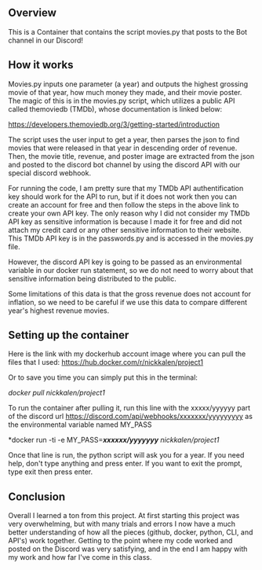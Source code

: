 ## Overview

This is a Container that contains the script movies.py that posts to the Bot channel in our Discord!

## How it works

Movies.py inputs one parameter (a year) and outputs the highest grossing movie of that year, how much money they made, and their movie poster. The magic of this is in the movies.py script, which utilizes a public API called themoviedb (TMDb), whose documentation is linked below:

https://developers.themoviedb.org/3/getting-started/introduction

The script uses the user input to get a year, then parses the json to find movies that were released in that year in descending order of revenue. Then, the movie title, revenue, and poster image are extracted from the json and posted to the discord bot channel by using the discord API with our special discord webhook.

For running the code, I am pretty sure that my TMDb API authentification key should work for the API to run, but if it does not work then you can create an account for free and then follow the steps in the above link to create your own API key. The only reason why I did not consider my TMDb API key as sensitive information is because I made it for free and did not attach my credit card or any other sensitive information to their website. This TMDb API key is in the passwords.py and is accessed in the movies.py file.

However, the discord API key is going to be passed as an environmental variable in our docker run statement, so we do not need to worry about that sensitive information being distributed to the public.

Some limitations of this data is that the gross revenue does not account for inflation, so we need to be careful if we use this data to compare different year's highest revenue movies.

## Setting up the container

Here is the link with my dockerhub account image where you can pull the files that I used:
https://hub.docker.com/r/nickkalen/project1

Or to save you time you can simply put this in the terminal:

*docker pull nickkalen/project1*

To run the container after pulling it, run this line with the xxxxx/yyyyyy part of the discord
url https://discord.com/api/webhooks/xxxxxxx/yyyyyyyyy as the environmental variable named MY_PASS

*docker run -ti -e MY_PASS=***xxxxxx/yyyyyyy*** *nickkalen/project1*

Once that line is run, the python script will ask you for a year. If you need help, don't type anything and press enter. If you want to exit the prompt, type exit then press enter.

## Conclusion
Overall I learned a ton from this project. At first starting this project was very overwhelming, but with many trials and errors I now have a much better understanding of how all the pieces (github, docker, python, CLI, and API's) work together. Getting to the point where my code worked and posted on the Discord was very satisfying, and in the end I am happy with my work and how far I've come in this class.

